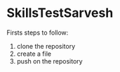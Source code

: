 # SkillsTestSarvesh

Firsts steps to follow:

1. clone the repository
2. create a file
3. push on the repository
